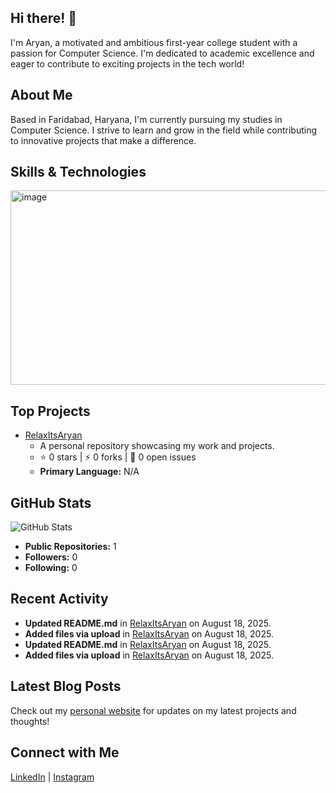 ## Hi there! 👋

I'm Aryan, a motivated and ambitious first-year college student with a passion for Computer Science. I'm dedicated to academic excellence and eager to contribute to exciting projects in the tech world!

## About Me

Based in Faridabad, Haryana, I'm currently pursuing my studies in Computer Science. I strive to learn and grow in the field while contributing to innovative projects that make a difference.

## Skills & Technologies

<img width="1092" height="311" alt="image" src="https://github.com/user-attachments/assets/b5ecd605-8de0-402a-814b-d89159ed7cfd" />



## Top Projects

- [RelaxItsAryan](https://github.com/RelaxItsAryan/RelaxItsAryan)
  - A personal repository showcasing my work and projects.
  - ⭐ 0 stars | ⚡ 0 forks | 🐛 0 open issues
  - **Primary Language:** N/A



## GitHub Stats

![GitHub Stats](https://github-readme-stats.vercel.app/api?username=RelaxItsAryan&show_icons=true&count_private=true&theme=radical)

- **Public Repositories:** 1
- **Followers:** 0
- **Following:** 0

## Recent Activity

- **Updated README.md** in [RelaxItsAryan](https://github.com/RelaxItsAryan/RelaxItsAryan) on August 18, 2025.
- **Added files via upload** in [RelaxItsAryan](https://github.com/RelaxItsAryan/RelaxItsAryan) on August 18, 2025.
- **Updated README.md** in [RelaxItsAryan](https://github.com/RelaxItsAryan/RelaxItsAryan) on August 18, 2025.
- **Added files via upload** in [RelaxItsAryan](https://github.com/RelaxItsAryan/RelaxItsAryan) on August 18, 2025.

## Latest Blog Posts

Check out my [personal website](https://aryan-verse.netlify.app/) for updates on my latest projects and thoughts!



## Connect with Me

[LinkedIn](https://www.linkedin.com/in/aryan-amit-arya/) | [Instagram](https://www.instagram.com/relaxits_aryan/)
